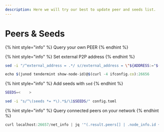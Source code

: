 ```yaml
---
description: Here we will try our best to update peer and seeds list.
---
```


# Peers & Seeds

{% hint style="info" %}
Query your own PEER
{% endhint %}

{% hint style="info" %}
Set external P2P address
{% endhint %}

```bash
sed -i "/^external_address = .*/ s//external_address = \"${ADDRESS:="$(curl -fsSL https://ifconfig.me):${PORT:=26656}"}\"/" $HOME/.chaind/config/config.toml
```

```javascript
echo $(junod tendermint show-node-id)@$(curl -4 ifconfig.co):26656
```

{% hint style="info" %}
Add seeds with `sed`
{% endhint %}

```bash
SEEDS=<    >
```

```bash
sed -i "s/^\(seeds *= *\).*$/\1$SEEDS/" config.toml
```

{% hint style="info" %}
Query connected peers on your network&#x20;
{% endhint %}

```javascript
curl localhost:26657/net_info | jq '"(.result.peers[] | .node_info.id + "@" + .remote_ip)"'
```
